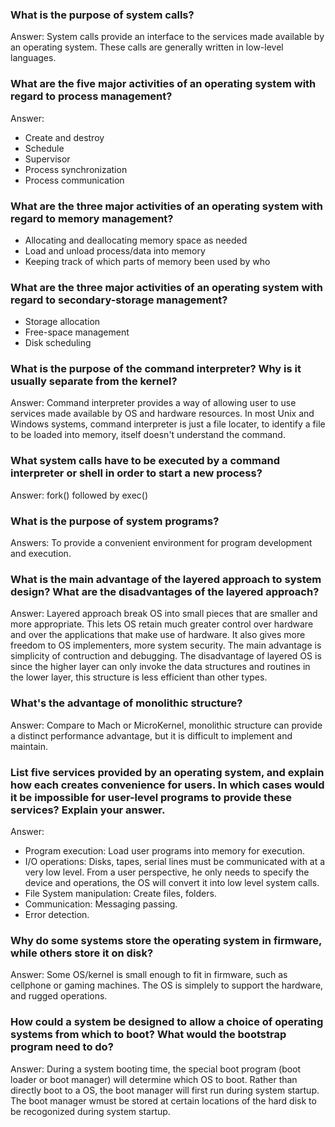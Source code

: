 ### What is the purpose of system calls?
Answer: System calls provide an interface to the services made available by an operating system. These calls are generally written in low-level languages.

### What are the five major activities of an operating system with regard to process management?
Answer:
* Create and destroy
* Schedule
* Supervisor
* Process synchronization
* Process communication

### What are the three major activities of an operating system with regard to memory management?
* Allocating and deallocating memory space as needed
* Load and unload process/data into memory
* Keeping track of which parts of memory been used by who

### What are the three major activities of an operating system with regard to secondary-storage management?
* Storage allocation
* Free-space management
* Disk scheduling

### What is the purpose of the command interpreter? Why is it usually separate from the kernel?
Answer: Command interpreter provides a way of allowing user to use services made available by OS and hardware resources. In most Unix and Windows systems, command interpreter is just a file locater, to identify a file to be loaded into memory, itself doesn't understand the command.

### What system calls have to be executed by a command interpreter or shell in order to start a new process?
Answer: fork() followed by exec()

### What is the purpose of system programs?
Answers: To provide a convenient environment for program development and execution.

### What is the main advantage of the layered approach to system design? What are the disadvantages of the layered approach?
Answer: Layered approach break OS into small pieces that are smaller and more appropriate. This lets OS retain much greater control over hardware and over the applications that make use of hardware. It also gives more freedom to OS implementers, more system security. The main advantage is simplicity of contruction and debugging. The disadvantage of layered OS is since the higher layer can only invoke the data structures and routines in the lower layer, this structure is less efficient than other types.

### What's the advantage of monolithic structure?
Answer: Compare to Mach or MicroKernel, monolithic structure can provide a distinct performance advantage, but it is difficult to implement and maintain.

### List five services provided by an operating system, and explain how each creates convenience for users. In which cases would it be impossible for user-level programs to provide these services? Explain your answer.
Answer:
* Program execution: Load user programs into memory for execution.
* I/O operations: Disks, tapes, serial lines must be communicated with at a very low level. From a user perspective, he only needs to specify the device and operations, the OS will convert it into low level system calls.
* File System manipulation: Create files, folders.
* Communication: Messaging passing.
* Error detection.

### Why do some systems store the operating system in firmware, while others store it on disk?
Answer: Some OS/kernel is small enough to fit in firmware, such as cellphone or gaming machines. The OS is simplely to support the hardware, and rugged operations.

### How could a system be designed to allow a choice of operating systems from which to boot? What would the bootstrap program need to do?
Answer: During a system booting time, the special boot program (boot loader or boot manager) will determine which OS to boot. Rather than directly boot to a OS, the boot manager will first run during system startup. The boot manager wmust be stored at certain locations of the hard disk to be recogonized during system startup.